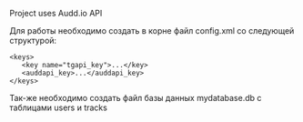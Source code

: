 Project uses Audd.io API

Для работы необходимо создать в корне файл config.xml со следующей структурой:

```
<keys>
   <key name="tgapi_key">...</key>
   <auddapi_key>...</auddapi_key>
</keys>
```

Так-же необходимо создать файл базы данных mydatabase.db с таблицами users и tracks


